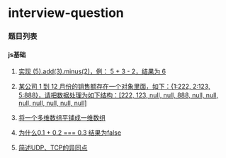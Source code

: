 # interview-question

### 题目列表

#### js基础

1. [实现 (5).add(3).minus(2)，例： 5 + 3 - 2，结果为 6](https://github.com/lxinr/interview-question/issues/1)

2. [某公司 1 到 12 月份的销售额存在一个对象里面，如下：{1:222, 2:123, 5:888}，请把数据处理为如下结构：[222, 123, null, null, 888, null, null, null, null, null, null, null]](https://github.com/lxinr/interview-question/issues/2)

3. [将一个多维数组平铺成一维数组](https://github.com/lxinr/interview-question/issues/3)

4. [为什么0.1 + 0.2 === 0.3 结果为false](https://github.com/lxinr/interview-question/issues/4)

5. [简述UDP、TCP的异同点](https://github.com/lxinr/interview-question/issues/4)
